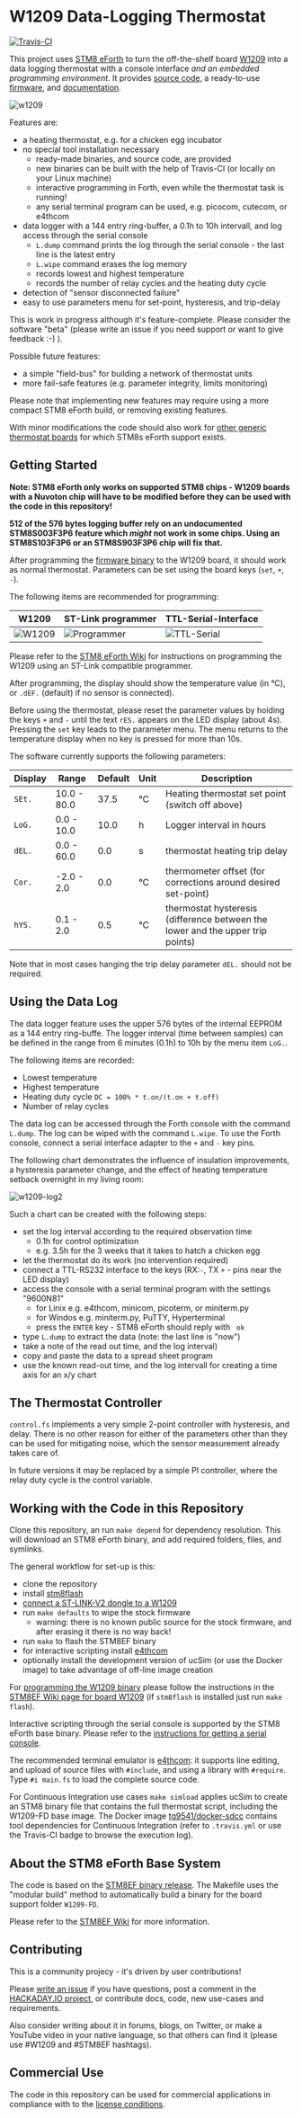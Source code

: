 # W1209 Data-Logging Thermostat

[![Travis-CI](https://travis-ci.org/TG9541/W1209.svg?branch=master)](https://travis-ci.org/TG9541/W1209)

This project uses [STM8 eForth](https://github.com/TG9541/stm8ef) to turn the off-the-shelf board [W1209][] into a data logging thermostat with a console interface *and an embedded programming environment*. It provides [source code](https://github.com/TG9541/W1209), a ready-to-use [firmware](https://github.com/TG9541/W1209/releases), and [documentation](https://github.com/TG9541/W1209/wiki).

![w1209](https://user-images.githubusercontent.com/5466977/34077952-4023969c-e310-11e7-8313-49407c417ac9.png)

Features are:

* a heating thermostat, e.g. for a chicken egg incubator
* no special tool installation necessary
  * ready-made binaries, and source code, are provided
  * new binaries can be built with the help of Travis-CI (or locally on your Linux machine)
  * interactive programming in Forth, even while the thermostat task is running!
  * any serial terminal program can be used, e.g. picocom, cutecom, or e4thcom
* data logger with a 144 entry ring-buffer, a 0.1h to 10h intervall, and log access through the serial console
  * `L.dump` command prints the log through the serial console - the last line is the latest entry
  * `L.wipe` command erases the log memory
  * records lowest and highest temperature
  * records the number of relay cycles and the heating duty cycle
* detection of "sensor disconnected failure"
* easy to use parameters menu for set-point, hysteresis, and trip-delay

This is work in progress although it's feature-complete. Please consider the software "beta" (please write an issue if you need support or want to give feedback :-) ). 

Possible future features:

* a simple "field-bus" for building a network of thermostat units
* more fail-safe features (e.g. parameter integrity, limits monitoring)

Please note that implementing new features may require using a more compact STM8 eForth build, or removing existing features.

With minor modifications the code should also work for [other generic thermostat boards](https://github.com/TG9541/stm8ef/wiki/STM8S-Value-Line-Gadgets#thermostats) for which STM8s eForth support exists.

## Getting Started

**Note: STM8 eForth only works on supported STM8 chips - W1209 boards with a Nuvoton chip will have to be modified before they can be used with the code in this repository!**

**512 of the 576 bytes logging buffer rely on an undocumented STM8S003F3P6 feature which *might* not work in some chips. Using an STM8S103F3P6 or an STM8S903F3P6 chip will fix that.** 

After programming the [firmware binary](https://github.com/TG9541/W1209/releases) to the W1209 board, it should work as normal thermostat. Parameters can be set using the board keys (`set`, `+`, `-`).

The following items are recommended for programming:

W1209|ST-Link programmer|TTL-Serial-Interface
-|-|-
![W1209](https://user-images.githubusercontent.com/5466977/33417013-d2b29dec-d59f-11e7-8187-e608e856fe16.png)|![Programmer](https://ae01.alicdn.com/kf/HTB1QVvYRXXXXXa5XFXXq6xXFXXXP/ST-Link-V2-stlink-mini-STM8STM32-STLINK-simulator-download-programming-With-Cover.jpg_220x220.jpg)|![TTL-Serial](https://ae01.alicdn.com/kf/HTB1x__9OFXXXXc7XVXXq6xXFXXX6/-Free-Shipping-CH340-module-USB-to-TTL-CH340G-upgrade-download-a-small-wire-brush-plate.jpg_220x220.jpg)

Please refer to the [STM8 eForth Wiki](https://github.com/TG9541/stm8ef/wiki/STM8S-Programming#flashing-the-stm8) for instructions on programming the W1209 using an ST-Link compatible programmer.

After programming, the display should show the temperature value (in °C), or `.dEF.` (default) if no sensor is connected).

Before using the thermostat, please reset the parameter values by holding the keys `+` and `-` until the text `rES.` appears on the LED display (about 4s). Pressing the `set` key leads to the parameter menu. The menu returns to the temperature display when no key is pressed for more than 10s.

The software currently supports the following parameters:

Display|Range|Default|Unit|Description
-|-|-|-|-
`SEt.`| 10.0 - 80.0 |37.5| °C| Heating thermostat set point (switch off above)
`LoG.`| 0.0 - 10.0 | 10.0 |h| Logger interval in hours
`dEL.`| 0.0 - 60.0 | 0.0 | s | thermostat heating trip delay
`Cor.`| -2.0 - 2.0 | 0.0 | °C | thermometer offset (for corrections around desired set-point)
`hYS.`| 0.1 - 2.0 | 0.5 | °C | thermostat hysteresis (difference between the lower and the upper trip points)

Note that in most cases hanging the trip delay parameter `dEL.` should not be required.

## Using the Data Log

The data logger feature uses the upper 576 bytes of the internal EEPROM as a 144 entry ring-buffe. The logger interval (time between samples) can be defined in the range from 6 minutes (0.1h) to 10h by the menu item `LoG.`.

The following items are recorded:

  * Lowest temperature
  * Highest temperature
  * Heating duty cycle `DC = 100% * t.on/(t.on + t.off)`
  * Number of relay cycles

The data log can be accessed through the Forth console with the command `L.dump`. The log can be wiped with the command `L.wipe`. To use the Forth console, connect a serial interface adapter to the `+` and `-` key pins.

The following chart demonstrates the influence of insulation improvements, a hysteresis parameter change, and the effect of heating temperature setback overnight in my living room:

![w1209-log2](https://user-images.githubusercontent.com/5466977/34077539-cce83cea-e306-11e7-849c-5c1c5faae08b.png)

Such a chart can be created with the following steps:

* set the log interval according to the required observation time
  * 0.1h for control optimization
  * e.g. 3.5h for the 3 weeks that it takes to hatch a chicken egg
* let the thermostat do its work (no intervention required)
* connect a TTL-RS232 interface to the keys (RX:`-`, TX `+` - pins near the LED display)
* access the console with a serial terminal program with the settings "9600N81"
  * for Linix e.g. e4thcom, minicom, picoterm, or miniterm.py
  * for Windos e.g. miniterm.py, PuTTY, Hyperterminal
  * press the `ENTER` key - STM8 eForth should reply with ` ok`
* type `L.dump` to extract the data (note: the last line is "now")
* take a note of the read out time, and the log interval)
* copy and paste the data to a spread sheet program
* use the known read-out time, and the log intervall for creating a time axis for an x/y chart

## The Thermostat Controller

`control.fs` implements a very simple 2-point controller with hysteresis, and delay. There is no other reason for either of the parameters other than they can be used for mitigating noise, which the sensor measurement already takes care of.

In future versions it may be replaced by a simple PI controller, where the relay duty cycle is the control variable.

## Working with the Code in this Repository

Clone this repository, an run `make depend` for dependency resolution. This will download an STM8 eForth binary, and add required folders, files, and symlinks.

The general workflow for set-up is this:

* clone the repository
* install [stm8flash](https://github.com/vdudouyt/stm8flash)
* [connect a ST-LINK-V2 dongle to a W1209][W1209]
* run `make defaults` to wipe the stock firmware
  * warning: there is no known public source for the stock firmware, and after erasing it there is no way back!
* run `make` to flash the STM8EF binary
* for interactive scripting install [e4thcom](
https://wiki.forth-ev.de/doku.php/en:projects:e4thcom)
* optionally install the development version of ucSim (or use the Docker image) to take advantage of off-line image creation

For [programming the W1209 binary](https://github.com/TG9541/W1209/blob/master/out/W1209-FD/W1209-FD.ihx) please follow the instructions in the [STM8EF Wiki page for board W1209](
https://github.com/TG9541/stm8ef/wiki/Board-W1209#flashing-the-stm8ef-binary) (if `stm8flash` is installed just run `make flash`).

Interactive scripting through the serial console is supported by the STM8 eForth base binary. Please refer to the [instructions for getting a serial console](https://github.com/TG9541/stm8ef/wiki/Board-W1209#serial-communication-through-the-key-pins).

The recommended terminal emulator is [e4thcom](https://wiki.forth-ev.de/doku.php/en:projects:e4thcom): it supports line editing, and upload of source files with `#include`, and using a library with `#require`. Type `#i main.fs` to load the complete source code.

For Continuous Integration use cases `make simload` applies ucSim to create an STM8 binary file that contains the full thermostat script, including the W1209-FD base image. The Docker image [tg9541/docker-sdcc](https://hub.docker.com/r/tg9541/docker-sdcc/) contains tool dependencies for Continuous Integration (refer to `.travis.yml` or use the Travis-CI badge to browse the execution log).

## About the STM8 eForth Base System

The code is based on the [STM8EF binary release](https://github.com/TG9541/stm8ef/releases). The Makefile uses the "modular build" method to automatically build a binary for the board support folder `W1209-FD`.

Please refer to the [STM8EF Wiki](https://github.com/TG9541/stm8ef/wiki) for more information.

## Contributing

This is a community projecy - it's driven by user contributions!

Please [write an issue](https://github.com/TG9541/W1209/issues) if you have questions, post a comment in the [HACKADAY.IO project][HAD1], or contribute docs, code, new use-cases and requirements.

Also consider writing about it in forums, blogs, on Twitter, or make a YouTube video in your native language, so that others can find it (please use #W1209 and #STM8EF hashtags).

## Commercial Use

The code in this repository can be used for commercial applications in compliance with to the [license conditions](https://github.com/TG9541/W1209/blob/master/LICENSE).

[HAD1]: https://hackaday.io/project/26258-w1209-data-logging-thermostat
[W1209]: https://github.com/TG9541/stm8ef/wiki/Board-W1209

